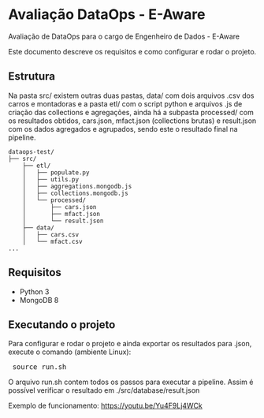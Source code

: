 # Avaliação DataOps - E-Aware
Avaliação de DataOps para o cargo de Engenheiro de Dados - E-Aware

Este documento descreve os requisitos e como configurar e rodar o projeto.

## Estrutura
Na pasta src/ existem outras duas pastas, data/ com dois arquivos .csv dos carros e montadoras e a pasta etl/ com o script python e arquivos .js de criação das collections e agregações, ainda há a subpasta processed/ com os resultados obtidos, cars.json, mfact.json (collections brutas) e result.json com os dados agregados e agrupados, sendo este o resultado final na pipeline.

```text
dataops-test/
├── src/
    ├── etl/
    │   ├── populate.py
    │   ├── utils.py
    │   ├── aggregations.mongodb.js
    │   ├── collections.mongodb.js
    │   └── processed/
    │       ├── cars.json
    │       ├── mfact.json
    │       └── result.json
    ├── data/
    │   ├── cars.csv
    │   └── mfact.csv
...
```

## Requisitos
* Python 3
* MongoDB 8

## Executando o projeto
Para configurar e rodar o projeto e ainda exportar os resultados para .json, execute o comando (ambiente Linux):

<pre> source run.sh </pre>

O arquivo run.sh contem todos os passos para executar a pipeline.
Assim é possível verificar o resultado em ./src/database/result.json

Exemplo de funcionamento: https://youtu.be/Yu4F9Lj4WCk